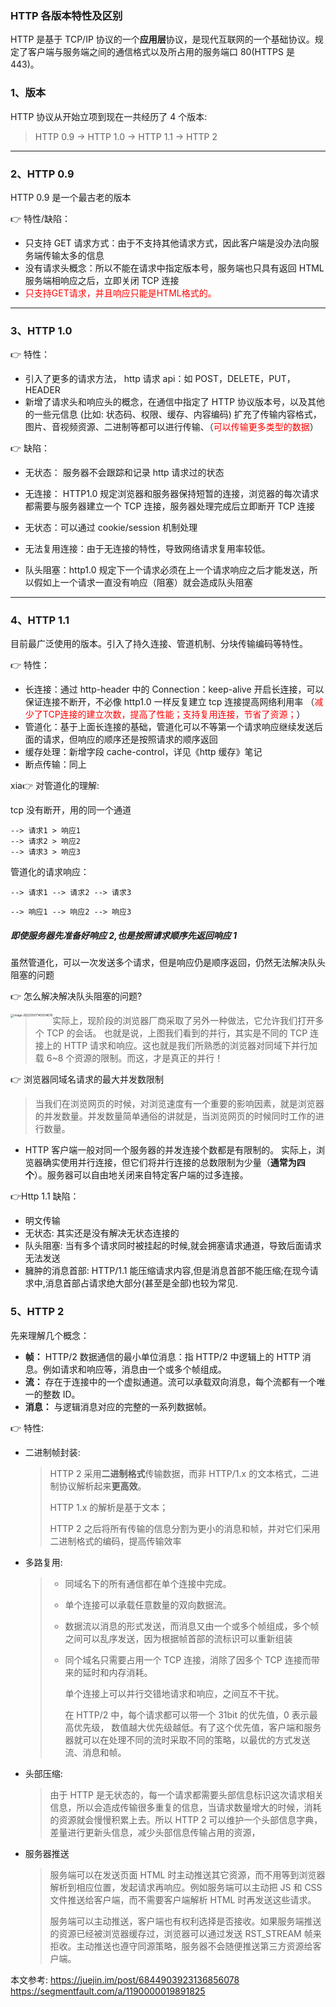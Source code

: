 <!-- @format -->

### HTTP 各版本特性及区别

HTTP 是基于 TCP/IP 协议的一个**应用层**协议，是现代互联网的一个基础协议。规定了客户端与服务端之间的通信格式以及所占用的服务端口 80(HTTPS 是 443)。

### 1、版本

HTTP 协议从开始立项到现在一共经历了 4 个版本:

> HTTP 0.9 -> HTTP 1.0 -> HTTP 1.1 -> HTTP 2

---

### 2、HTTP 0.9

HTTP 0.9 是一个最古老的版本

👉 特性/缺陷：

- 只支持 GET 请求方式：由于不支持其他请求方式，因此客户端是没办法向服务端传输太多的信息
- 没有请求头概念：所以不能在请求中指定版本号，服务端也只具有返回 HTML
  服务端相响应之后，立即关闭 TCP 连接
- <font color="red">只支持GET请求，并且响应只能是HTML格式的。</font>

---

### 3、HTTP 1.0

👉 特性：

- 引入了更多的请求方法，  http 请求 api：如 POST，DELETE，PUT，HEADER
- 新增了请求头和响应头的概念，在通信中指定了 HTTP 协议版本号，以及其他的一些元信息 (比如: 状态码、权限、缓存、内容编码)
  扩充了传输内容格式，图片、音视频资源、二进制等都可以进行传输、（<font color="red">可以传输更多类型的数据</font>）

👉 缺陷：

- 无状态： 服务器不会跟踪和记录 http 请求过的状态
- 无连接： HTTP1.0 规定浏览器和服务器保持短暂的连接，浏览器的每次请求都需要与服务器建立一个 TCP 连接，服务器处理完成后立即断开 TCP 连接

- 无状态：可以通过 cookie/session 机制处理
- 无法复用连接：由于无连接的特性，导致网络请求复用率较低。
- 队头阻塞：http1.0 规定下一个请求必须在上一个请求响应之后才能发送，所以假如上一个请求一直没有响应（阻塞）就会造成队头阻塞

---

### 4、HTTP 1.1

目前最广泛使用的版本。引入了持久连接、管道机制、分块传输编码等特性。

👉 特性：

- 长连接：通过 http-header 中的 Connection：keep-alive 开启长连接，可以保证连接不断开，不必像 http1.0 一样反复建立 tcp 连接提高网络利用率 （<font color="red">减少了TCP连接的建立次数，提高了性能；支持复用连接，节省了资源；</font>）
- 管道化：基于上面长连接的基础，管道化可以不等第一个请求响应继续发送后面的请求，但响应的顺序还是按照请求的顺序返回
- 缓存处理：新增字段 cache-control，详见《http 缓存》笔记
- 断点传输：同上

xia👉 对管道化的理解:

tcp 没有断开，用的同一个通道

```
--> 请求1 > 响应1
--> 请求2 > 响应2
--> 请求3 > 响应3
```

管道化的请求响应：

```
--> 请求1 --> 请求2 --> 请求3

--> 响应1 --> 响应2 --> 响应3
```

##### 即使服务器先准备好响应 2,也是按照请求顺序先返回响应 1

虽然管道化，可以一次发送多个请求，但是响应仍是顺序返回，仍然无法解决队头阻塞的问题

👉 怎么解决解决队头阻塞的问题?

<img src="https://raw.githubusercontent.com/tengyuanOasis/image/master/image/image-20220507145054676.png" alt="image-20220507145054676" style="zoom:33%;float:left" />

> 实际上，现阶段的浏览器厂商采取了另外一种做法，它允许我们打开多个 TCP 的会话。
> 也就是说，上图我们看到的并行，其实是不同的 TCP 连接上的 HTTP 请求和响应。这也就是我们所熟悉的浏览器对同域下并行加载 6~8 个资源的限制。而这，才是真正的并行！

👉 浏览器同域名请求的最大并发数限制

> 当我们在浏览网页的时候，对浏览速度有一个重要的影响因素，就是浏览器的并发数量。并发数量简单通俗的讲就是，当浏览网页的时候同时工作的进行数量。

- HTTP 客户端一般对同一个服务器的并发连接个数都是有限制的。
  实际上，浏览器确实使用并行连接，但它们将并行连接的总数限制为少量（**通常为四个**）。服务器可以自由地关闭来自特定客户端的过多连接。

👉Http 1.1 缺陷：

- 明文传输
- 无状态: 其实还是没有解决无状态连接的
- 队头阻塞: 当有多个请求同时被挂起的时候,就会拥塞请求通道，导致后面请求无法发送
- 臃肿的消息首部: HTTP/1.1 能压缩请求内容,但是消息首部不能压缩;在现今请求中,消息首部占请求绝大部分(甚至是全部)也较为常见.

### 5、HTTP 2

先来理解几个概念：

- **帧：** HTTP/2 数据通信的最小单位消息：指 HTTP/2 中逻辑上的 HTTP 消息。例如请求和响应等，消息由一个或多个帧组成。
- **流：** 存在于连接中的一个虚拟通道。流可以承载双向消息，每个流都有一个唯一的整数 ID。
- **消息：** 与逻辑消息对应的完整的一系列数据帧。

👉 特性:

- 二进制帧封装:

  > HTTP 2 采用**二进制格式**传输数据，而非 HTTP/1.x 的文本格式，二进制协议解析起来**更高效**。
  >
  > HTTP 1.x 的解析是基于文本；
  >
  > HTTP 2 之后将所有传输的信息分割为更小的消息和帧，并对它们采用二进制格式的编码，提高传输效率

- 多路复用:

  > - 同域名下的所有通信都在单个连接中完成。
  >
  > - 单个连接可以承载任意数量的双向数据流。
  >
  > - 数据流以消息的形式发送，而消息又由一个或多个帧组成，多个帧之间可以乱序发送，因为根据帧首部的流标识可以重新组装
  >
  > - 同个域名只需要占用一个 TCP 连接，消除了因多个 TCP 连接而带来的延时和内存消耗。
  >
  >   单个连接上可以并行交错地请求和响应，之间互不干扰。
  >
  >   在 HTTP/2 中，每个请求都可以带一个 31bit 的优先值，0 表示最高优先级， 数值越大优先级越低。有了这个优先值，客户端和服务器就可以在处理不同的流时采取不同的策略，以最优的方式发送流、消息和帧。

- 头部压缩:

  > 由于 HTTP 是无状态的，每一个请求都需要头部信息标识这次请求相关信息，所以会造成传输很多重复的信息，当请求数量增大的时候，消耗的资源就会慢慢积累上去。所以 HTTP 2 可以维护一个头部信息字典，差量进行更新头信息，减少头部信息传输占用的资源，

- 服务器推送

  > 服务端可以在发送页面 HTML 时主动推送其它资源，而不用等到浏览器解析到相应位置，发起请求再响应。例如服务端可以主动把 JS 和 CSS 文件推送给客户端，而不需要客户端解析 HTML 时再发送这些请求。
  >
  > 服务端可以主动推送，客户端也有权利选择是否接收。如果服务端推送的资源已经被浏览器缓存过，浏览器可以通过发送 RST_STREAM 帧来拒收。主动推送也遵守同源策略，服务器不会随便推送第三方资源给客户端。

本文参考:
https://juejin.im/post/6844903923136856078
https://segmentfault.com/a/1190000019891825
